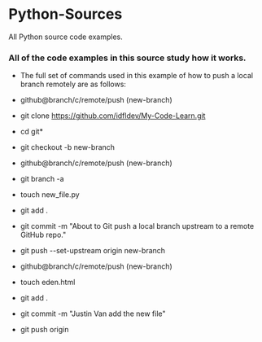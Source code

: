 # Python-Sources
All Python source code examples.

### All of the code examples in this source study how it works.
- The full set of commands used in this example of how to push a local branch remotely are as follows:
- github@branch/c/remote/push  (new-branch)
- git clone https://github.com/idfldev/My-Code-Learn.git
- cd git*
- git checkout -b new-branch

- github@branch/c/remote/push (new-branch)
- git branch -a
- touch new_file.py
- git add .
- git commit -m "About to Git push a local branch upstream to a remote GitHub repo."
- git push --set-upstream origin new-branch

- github@branch/c/remote/push (new-branch)
- touch eden.html
- git add .
- git commit -m "Justin Van add the new file"
- git push origin
